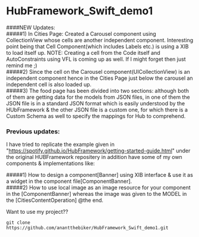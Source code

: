 # HubFramework_Swift_demo1

####NEW Updates: <br/>
#####1) In Cities Page: Created a Carousel component using CollectionView whose cells are another independent component. Interesting point being that Cell Component(which includes Labels etc.) is using a XIB to load itself up. NOTE: Creating a cell from the Code itself and AutoConstraints using VFL is coming up as well. If I might forget then just remind me ;)<br/>
#####2) Since the cell on the Carousel component(UICollectionView) is an independent component hence in the Cities Page just below the carousel an independent cell is also loaded up.<br/>
#####3) The food page has been divided into two sections: although both of them are getting data for the models from JSON files, in one of them the JSON file is in a standard JSON format which is easily understood by the HUbFramework & the other JSON file is a custom one, for which there is a Custom Schema as well to specify the mappings for Hub to comprehend. <br/>

### Previous updates:
I have tried to replicate the example given in "https://spotify.github.io/HubFramework/getting-started-guide.html" under the original HUBFramework repositery 
in addition have some of my own components & implementations like: <br />

#####1) How to design a component[Banner] using XIB interface & use it as a widget in the component file[ComponentBanner]. <br />
#####2) How to use local image as an image resource for your component in the [ComponentBanner] whereas the image was given to the MODEL in the [CitiesContentOperation] @the end.


Want to use my project?? <br />
```
git clone https://github.com/anantthebiker/HubFramework_Swift_demo1.git 
```
